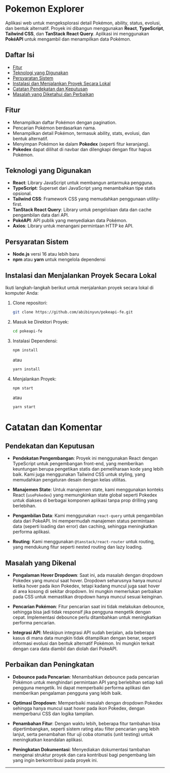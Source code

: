 # Pokemon Explorer

Aplikasi web untuk mengeksplorasi detail Pokémon, ability, status, evolusi, dan bentuk alternatif. Proyek ini dibangun menggunakan **React**, **TypeScript**, **Tailwind CSS**, dan **TanStack React Query**. Aplikasi ini menggunakan **PokéAPI** untuk mengambil dan menampilkan data Pokémon.

## Daftar Isi

- [Fitur](#fitur)
- [Teknologi yang Digunakan](#teknologi-yang-digunakan)
- [Persyaratan Sistem](#persyaratan-sistem)
- [Instalasi dan Menjalankan Proyek Secara Lokal](#instalasi-dan-menjalankan-proyek-secara-lokal)
- [Catatan Pendekatan dan Keputusan](#catatan-pendekatan-dan-keputusan)
- [Masalah yang Diketahui dan Perbaikan](#masalah-yang-diketahui-dan-perbaikan)

## Fitur

- Menampilkan daftar Pokémon dengan pagination.
- Pencarian Pokémon berdasarkan nama.
- Menampilkan detail Pokémon, termasuk ability, stats, evolusi, dan bentuk alternatif.
- Menyimpan Pokémon ke dalam **Pokedex** (seperti fitur keranjang).
- **Pokedex** dapat dilihat di navbar dan dilengkapi dengan fitur hapus Pokémon.

## Teknologi yang Digunakan

- **React**: Library JavaScript untuk membangun antarmuka pengguna.
- **TypeScript**: Superset dari JavaScript yang menambahkan tipe statis opsional.
- **Tailwind CSS**: Framework CSS yang memudahkan penggunaan utility-first.
- **TanStack React Query**: Library untuk pengelolaan data dan cache pengambilan data dari API.
- **PokéAPI**: API publik yang menyediakan data Pokémon.
- **Axios**: Library untuk menangani permintaan HTTP ke API.

## Persyaratan Sistem

- **Node.js** versi 16 atau lebih baru
- **npm** atau **yarn** untuk mengelola dependensi

## Instalasi dan Menjalankan Proyek Secara Lokal

Ikuti langkah-langkah berikut untuk menjalankan proyek secara lokal di komputer Anda:

1. Clone repositori:
   ```bash
   git clone https://github.com/abibinyun/pokeapi-fe.git
   ```
2. Masuk ke Direktori Proyek:
   ```bash
   cd pokeapi-fe
   ```
3. Instalasi Dependensi:
   ```bash
   npm install
   ```
   atau
   ```bash
   yarn install
   ```
4. Menjalankan Proyek:

   ```bash
   npm start
   ```

   atau

   ```bash
   yarn start
   ```

# Catatan dan Komentar

## Pendekatan dan Keputusan

- **Pendekatan Pengembangan**: Proyek ini menggunakan React dengan TypeScript untuk pengembangan front-end, yang memberikan keuntungan berupa pengetikan statis dan pemeliharaan kode yang lebih baik. Kami juga menggunakan Tailwind CSS untuk styling, yang memudahkan pengaturan desain dengan kelas utilitas.

- **Manajemen State**: Untuk manajemen state, kami menggunakan konteks React (`usePokedex`) yang memungkinkan state global seperti Pokedex untuk diakses di berbagai komponen aplikasi tanpa prop drilling yang berlebihan.

- **Pengambilan Data**: Kami menggunakan `react-query` untuk pengambilan data dari PokeAPI. Ini mempermudah manajemen status permintaan data (seperti loading dan error) dan caching, sehingga meningkatkan performa aplikasi.

- **Routing**: Kami menggunakan `@tanstack/react-router` untuk routing, yang mendukung fitur seperti nested routing dan lazy loading.

## Masalah yang Dikenal

- **Pengalaman Hover Dropdown**: Saat ini, ada masalah dengan dropdown Pokedex yang muncul saat hover. Dropdown seharusnya hanya muncul ketika hover pada ikon Pokedex, tetapi kadang muncul juga saat hover di area kosong di sekitar dropdown. Ini mungkin memerlukan perbaikan pada CSS untuk memastikan dropdown hanya muncul sesuai keinginan.

- **Pencarian Pokémon**: Fitur pencarian saat ini tidak melakukan debounce, sehingga bisa jadi tidak responsif jika pengguna mengetik dengan cepat. Implementasi debounce perlu ditambahkan untuk meningkatkan performa pencarian.

- **Integrasi API**: Meskipun integrasi API sudah berjalan, ada beberapa kasus di mana data mungkin tidak ditampilkan dengan benar, seperti informasi evolusi dan bentuk alternatif Pokémon. Ini mungkin terkait dengan cara data diambil dan diolah dari PokeAPI.

## Perbaikan dan Peningkatan

- **Debounce pada Pencarian**: Menambahkan debounce pada pencarian Pokémon untuk menghindari permintaan API yang berlebihan setiap kali pengguna mengetik. Ini dapat memperbaiki performa aplikasi dan memberikan pengalaman pengguna yang lebih baik.

- **Optimasi Dropdown**: Memperbaiki masalah dengan dropdown Pokedex sehingga hanya muncul saat hover pada ikon Pokedex, dengan memperbarui CSS dan logika tampilan.

- **Penambahan Fitur**: Dengan waktu lebih, beberapa fitur tambahan bisa dipertimbangkan, seperti sistem rating atau filter pencarian yang lebih lanjut, serta penambahan fitur uji coba otomatis (unit testing) untuk meningkatkan keandalan aplikasi.

- **Peningkatan Dokumentasi**: Menyediakan dokumentasi tambahan mengenai struktur proyek dan cara kontribusi bagi pengembang lain yang ingin berkontribusi pada proyek ini.

---

